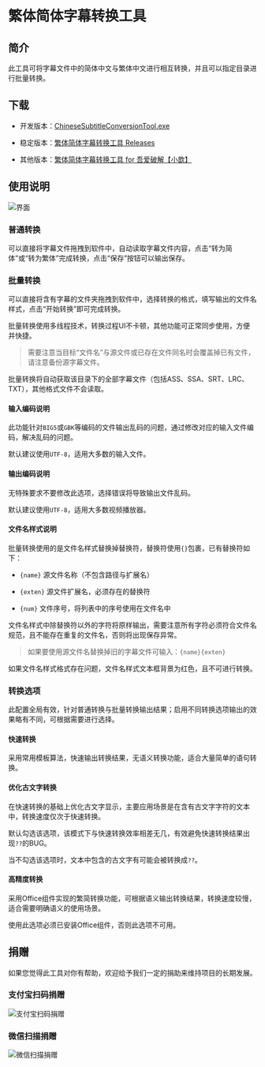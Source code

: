 # 繁体简体字幕转换工具

## 简介
此工具可将字幕文件中的简体中文与繁体中文进行相互转换，并且可以指定目录进行批量转换。

## 下载
- 开发版本：[ChineseSubtitleConversionTool.exe](https://github.com/xiaoxinpro/ChineseSubtitleConversionTool/raw/master/ChineseSubtitleConversionTool/bin/Debug/ChineseSubtitleConversionTool.exe)

- 稳定版本：[繁体简体字幕转换工具 Releases](https://github.com/xiaoxinpro/ChineseSubtitleConversionTool/releases)

- 其他版本：[繁体简体字幕转换工具 for 吾爱破解【小歆】](https://github.com/xiaoxinpro/ChineseSubtitleConversionTool/releases/download/V0.3.0.42/ChineseSubtitleConversionTool.52pojie.zip)

## 使用说明

![界面](https://github.com/xiaoxinpro/ChineseSubtitleConversionTool/blob/master/Image.png)

### 普通转换
可以直接将字幕文件拖拽到软件中，自动读取字幕文件内容，点击“转为简体”或“转为繁体”完成转换，点击“保存”按钮可以输出保存。

### 批量转换
可以直接将含有字幕的文件夹拖拽到软件中，选择转换的格式，填写输出的文件名样式，点击“开始转换”即可完成转换。

批量转换使用多线程技术，转换过程UI不卡顿，其他功能可正常同步使用，方便并快捷。

> 需要注意当目标“文件名”与源文件或已存在文件同名时会覆盖掉已有文件，请注意备份源字幕文件。

批量转换将自动获取该目录下的全部字幕文件（包括ASS、SSA、SRT、LRC、TXT），其他格式文件不会读取。

#### 输入编码说明
此功能针对`BIG5`或`GBK`等编码的文件输出乱码的问题，通过修改对应的输入文件编码，解决乱码的问题。

默认建议使用`UTF-8`，适用大多数的输入文件。

#### 输出编码说明
无特殊要求不要修改此选项，选择错误将导致输出文件乱码。

默认建议使用`UTF-8`，适用大多数视频播放器。

#### 文件名样式说明
批量转换使用的是文件名样式替换掉替换符，替换符使用`{}`包裹，已有替换符如下：

- `{name}` 源文件名称（不包含路径与扩展名）

- `{exten}` 源文件扩展名，必须存在的替换符

- `{num}` 文件序号，将列表中的序号使用在文件名中

文件名样式中除替换符以外的字符将原样输出，需要注意所有字符必须符合文件名规范，且不能存在重复的文件名，否则将出现保存异常。

> 如果要使用源文件名替换掉旧的字幕文件可输入：`{name}{exten}`

如果文件名样式格式存在问题，文件名样式文本框背景为红色，且不可进行转换。

### 转换选项
此配置全局有效，针对普通转换与批量转换输出结果；启用不同转换选项输出的效果略有不同，可根据需要进行选择。

#### 快速转换
采用常用模板算法，快速输出转换结果，无语义转换功能，适合大量简单的语句转换。

#### 优化古文字转换
在快速转换的基础上优化古文字显示，主要应用场景是在含有古文字字符的文本中，转换速度仅次于快速转换。

默认勾选该选项，该模式下与快速转换效率相差无几，有效避免快速转换结果出现`??`的BUG。

当不勾选该选项时，文本中包含的古文字有可能会被转换成`??`。

#### 高精度转换
采用Office组件实现的繁简转换功能，可根据语义输出转换结果，转换速度较慢，适合需要明确语义的使用场景。

使用此选项必须已安装Office组件，否则此选项不可用。

## 捐赠
如果您觉得此工具对你有帮助，欢迎给予我们一定的捐助来维持项目的长期发展。

### 支付宝扫码捐赠

![支付宝扫码捐赠](https://github.com/xiaoxinpro/xxjzWeb/blob/master/Public/Home/i/alipay.png)

### 微信扫描捐赠

![微信扫描捐赠](https://github.com/xiaoxinpro/xxjzWeb/blob/master/Public/Home/i/wechat.png)
